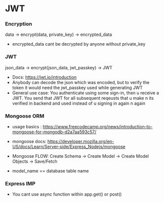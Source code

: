 # JWT

### Encryption

data -> encrypt(data, private_key) -> encrypted_data
- encrypted_data cant be decrypted by anyone without private_key

### JWT
json_data -> encrypt(json_data, jwt_passkey) -> JWT
- Docs: https://jwt.io/introduction
- Anybody can decode the json which was encoded, but to verify the token it would need the jwt_passkey used while generating JWT
- General use case: You authenticate using some sign-in, then u receive a JWT. You send that JWT for all subsequent reqeusts that u make n its verified in backend and used instead of u signing in again n again 

### Mongoose ORM
- usage basics : https://www.freecodecamp.org/news/introduction-to-mongoose-for-mongodb-d2a7aa593c57/
- mongoose docs: https://developer.mozilla.org/en-US/docs/Learn/Server-side/Express_Nodejs/mongoose


- Mongoose FLOW: Create Schema -> Create Model -> Create Model Objects -> Save/Fetch
- model_name == database table name

### Express IMP
- You cant use async function within app.get() or post()